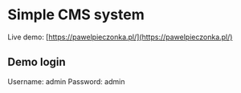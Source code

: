 # Simple CMS system 

Live demo: [https://pawelpieczonka.pl/](https://pawelpieczonka.pl/)

## Demo login 
Username: admin
Password: admin
